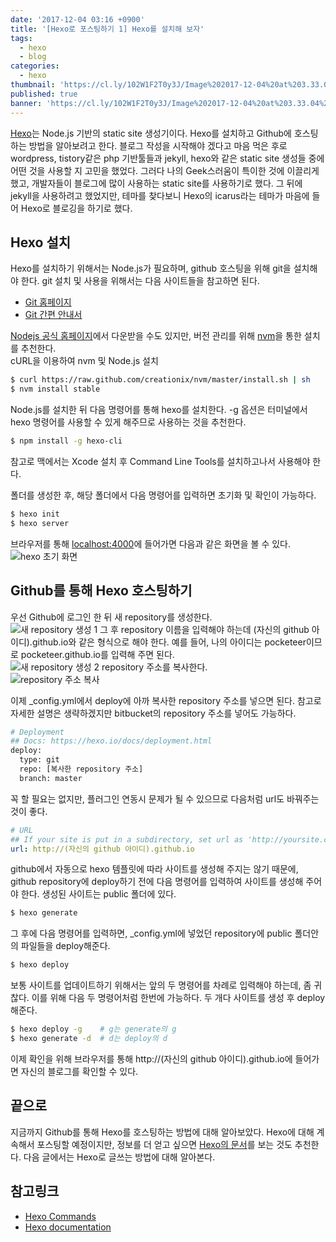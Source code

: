 ```yaml
---
date: '2017-12-04 03:16 +0900'
title: '[Hexo로 포스팅하기 1] Hexo를 설치해 보자'
tags:
  - hexo
  - blog
categories:
  - hexo
thumbnail: 'https://cl.ly/102W1F2T0y3J/Image%202017-12-04%20at%203.33.04%20AM.png'
published: true
banner: 'https://cl.ly/102W1F2T0y3J/Image%202017-12-04%20at%203.33.04%20AM.png'
---
```


<!--![](images/debug.gif)-->
[Hexo](https://hexo.io/)는 Node.js 기반의 static site 생성기이다. Hexo를 설치하고 Github에 호스팅하는 방법을 알아보려고 한다. 블로그 작성을 시작해야 겠다고 마음 먹은 후로 wordpress, tistory같은 php 기반툴들과 jekyll, hexo와 같은 static site 생성들 중에 어떤 것을 사용할 지 고민을 했었다. 그러다 나의 Geek스러움이 특이한 것에 이끌리게 했고, 개발자들이 블로그에 많이 사용하는 static site를 사용하기로 했다. 그 뒤에 jekyll을 사용하려고 했었지만, 테마를 찾다보니 Hexo의 icarus라는 테마가 마음에 들어 Hexo로 블로깅을 하기로 했다.

<!-- more -->

## Hexo 설치
Hexo를 설치하기 위해서는 Node.js가 필요하며, github 호스팅을 위해 git을 설치해야 한다. git 설치 및 사용을 위해서는 다음 사이트들을 참고하면 된다.
* [Git 홈페이지](https://git-scm.com/)
* [Git 간편 안내서](https://rogerdudler.github.io/git-guide/index.ko.html)

[Nodejs 공식 홈페이지](https://nodejs.org/ko/)에서 다운받을 수도 있지만, 버전 관리를 위해 [nvm](https://github.com/creationix/nvm)을 통한 설치를 추천한다.</br>
cURL을 이용하여 nvm 및 Node.js 설치
```bash
$ curl https://raw.github.com/creationix/nvm/master/install.sh | sh
$ nvm install stable
```
Node.js를 설치한 뒤 다음 명령어를 통해 hexo를 설치한다. -g 옵션은 터미널에서 hexo 명령어를 사용할 수 있게 해주므로 사용하는 것을 추천한다.
```bash
$ npm install -g hexo-cli
```
참고로 맥에서는 Xcode 설치 후 Command Line Tools를 설치하고나서 사용해야 한다.

폴더를 생성한 후, 해당 폴더에서 다음 명령어를 입력하면 초기화 및 확인이 가능하다.
```bash
$ hexo init
$ hexo server
```

브라우저를 통해 [localhost:4000](http://localhost:4000)에 들어가면 다음과 같은 화면을 볼 수 있다.</br>
![hexo 초기 화면](http://d.pr/i/18Xgq.png)


## Github를 통해 Hexo 호스팅하기
우선 Github에 로그인 한 뒤 새 repository를 생성한다.</br>
![새 repository 생성 1](http://d.pr/i/1cvRa+)
그 후 repository 이름을 입력해야 하는데 (자신의 github 아이디).github.io와 같은 형식으로 해야 한다. 예를 들어, 나의 아이디는 pocketeer이므로 pocketeer.github.io를 입력해 주면 된다. </br>
![새 repository 생성 2](http://d.pr/i/LmsY+)
repository 주소를 복사한다.</br>
![repository 주소 복사](http://d.pr/i/12qZK+)

이제 _config.yml에서 deploy에 아까 복사한 repository 주소를 넣으면 된다.
참고로 자세한 설명은 생략하겠지만 bitbucket의 repository 주소를 넣어도 가능하다.
```bash
# Deployment
## Docs: https://hexo.io/docs/deployment.html
deploy:
  type: git
  repo: [복사한 repository 주소]
  branch: master
```

꼭 할 필요는 없지만, 플러그인 연동시 문제가 될 수 있으므로 다음처럼 url도 바꿔주는 것이 좋다.
```yml
# URL
## If your site is put in a subdirectory, set url as 'http://yoursite.com/child' and root as '/child/'
url: http://(자신의 github 아이디).github.io
```

github에서 자동으로 hexo 템플릿에 따라 사이트를 생성해 주지는 않기 때문에, github repository에 deploy하기 전에 다음 명령어를 입력하여 사이트를 생성해 주어야 한다. 생성된 사이트는 public 폴더에 있다.
```bash
$ hexo generate
```

그 후에 다음 명령어를 입력하면, _config.yml에 넣었던 repository에 public 폴더안의 파일들을 deploy해준다.
```bash
$ hexo deploy
```

보통 사이트를 업데이트하기 위해서는 앞의 두 명령어를 차례로 입력해야 하는데, 좀 귀찮다. 이를 위해 다음 두 명령어처럼 한번에 가능하다. 두 개다 사이트를 생성 후 deploy해준다.
```bash
$ hexo deploy -g    # g는 generate의 g
$ hexo generate -d  # d는 deploy의 d 
```

이제 확인을 위해 브라우저를 통해 http://(자신의 github 아이디).github.io에 들어가면 자신의 블로그를 확인할 수 있다.

## 끝으로
지금까지 Github를 통해 Hexo를 호스팅하는 방법에 대해 알아보았다. Hexo에 대해 계속해서 포스팅할 예정이지만, 정보를 더 얻고 싶으면 [Hexo의 문서](https://hexo.io/docs/)를 보는 것도 추천한다. 다음 글에서는 Hexo로 글쓰는 방법에 대해 알아본다.

## 참고링크
* [Hexo Commands](https://hexo.io/)
* [Hexo documentation](https://hexo.io/docs/)
